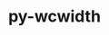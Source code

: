 ---
title: "py-wcwidth"
layout: cache
categories: [package, develop-2023-09-03]
meta: {"versions": ["0.2.5"], "compilers": ["apple-clang@=14.0.0", "gcc@=11.1.0", "gcc@=11.3.0", "gcc@=7.5.0"], "oss": ["ubuntu18.04", "ubuntu20.04", "ubuntu22.04", "ventura"], "platforms": ["darwin", "linux"], "targets": ["aarch64", "ppc64le", "x86_64_v3"], "stacks": ["data-vis-sdk", "e4s", "e4s-power", "ml-darwin-aarch64-mps", "ml-linux-x86_64-cpu", "ml-linux-x86_64-cuda", "radiuss", "root"], "num_specs": 10, "num_specs_by_stack": {"ml-darwin-aarch64-mps": 1, "root": 10, "radiuss": 1, "e4s-power": 3, "data-vis-sdk": 1, "e4s": 3, "ml-linux-x86_64-cpu": 1, "ml-linux-x86_64-cuda": 1}}
spec_details: [{"hash": "3bbbbguyzc6esnjlnkdykdfddzzyymmv", "compiler": "apple-clang@=14.0.0", "versions": ["0.2.5"], "os": "ventura", "platform": "darwin", "target": "aarch64", "variants": ["build_system=python_pip"], "stacks": ["ml-darwin-aarch64-mps", "root"], "size": "-", "tarball": "https://binaries.spack.io/releases/develop-2023-09-03/build_cache/darwin-ventura-aarch64/apple-clang-14.0.0/py-wcwidth-0.2.5/darwin-ventura-aarch64-apple-clang-14.0.0-py-wcwidth-0.2.5-3bbbbguyzc6esnjlnkdykdfddzzyymmv.spack"}, {"hash": "ny665db7wzgfopm6465sa35agffdt23t", "compiler": "gcc@=7.5.0", "versions": ["0.2.5"], "os": "ubuntu18.04", "platform": "linux", "target": "x86_64_v3", "variants": ["build_system=python_pip"], "stacks": ["root", "radiuss"], "size": "-", "tarball": "https://binaries.spack.io/releases/develop-2023-09-03/build_cache/linux-ubuntu18.04-x86_64_v3/gcc-7.5.0/py-wcwidth-0.2.5/linux-ubuntu18.04-x86_64_v3-gcc-7.5.0-py-wcwidth-0.2.5-ny665db7wzgfopm6465sa35agffdt23t.spack"}, {"hash": "letdyjtkjmb7y2w3r5veypfhsklqlqej", "compiler": "gcc@=11.1.0", "versions": ["0.2.5"], "os": "ubuntu20.04", "platform": "linux", "target": "ppc64le", "variants": ["build_system=python_pip"], "stacks": ["e4s-power", "root"], "size": "-", "tarball": "https://binaries.spack.io/releases/develop-2023-09-03/build_cache/linux-ubuntu20.04-ppc64le/gcc-11.1.0/py-wcwidth-0.2.5/linux-ubuntu20.04-ppc64le-gcc-11.1.0-py-wcwidth-0.2.5-letdyjtkjmb7y2w3r5veypfhsklqlqej.spack"}, {"hash": "4y5iqskk4z3s7ufzluuuimlapkdb6s5h", "compiler": "gcc@=11.1.0", "versions": ["0.2.5"], "os": "ubuntu20.04", "platform": "linux", "target": "ppc64le", "variants": ["build_system=python_pip"], "stacks": ["e4s-power", "root"], "size": "-", "tarball": "https://binaries.spack.io/releases/develop-2023-09-03/build_cache/linux-ubuntu20.04-ppc64le/gcc-11.1.0/py-wcwidth-0.2.5/linux-ubuntu20.04-ppc64le-gcc-11.1.0-py-wcwidth-0.2.5-4y5iqskk4z3s7ufzluuuimlapkdb6s5h.spack"}, {"hash": "qvonjclftxdw74dgciwejeqvj2vssl3r", "compiler": "gcc@=11.1.0", "versions": ["0.2.5"], "os": "ubuntu20.04", "platform": "linux", "target": "ppc64le", "variants": ["build_system=python_pip"], "stacks": ["e4s-power", "root"], "size": "-", "tarball": "https://binaries.spack.io/releases/develop-2023-09-03/build_cache/linux-ubuntu20.04-ppc64le/gcc-11.1.0/py-wcwidth-0.2.5/linux-ubuntu20.04-ppc64le-gcc-11.1.0-py-wcwidth-0.2.5-qvonjclftxdw74dgciwejeqvj2vssl3r.spack"}, {"hash": "bm2w6f34zquvcmwz25ldq5d434ikz5e2", "compiler": "gcc@=11.1.0", "versions": ["0.2.5"], "os": "ubuntu20.04", "platform": "linux", "target": "x86_64_v3", "variants": ["build_system=python_pip"], "stacks": ["root", "data-vis-sdk"], "size": "-", "tarball": "https://binaries.spack.io/releases/develop-2023-09-03/build_cache/linux-ubuntu20.04-x86_64_v3/gcc-11.1.0/py-wcwidth-0.2.5/linux-ubuntu20.04-x86_64_v3-gcc-11.1.0-py-wcwidth-0.2.5-bm2w6f34zquvcmwz25ldq5d434ikz5e2.spack"}, {"hash": "cryown43cwaxfy676oja65yuvb3jmvm4", "compiler": "gcc@=11.1.0", "versions": ["0.2.5"], "os": "ubuntu20.04", "platform": "linux", "target": "x86_64_v3", "variants": ["build_system=python_pip"], "stacks": ["root", "e4s"], "size": "-", "tarball": "https://binaries.spack.io/releases/develop-2023-09-03/build_cache/linux-ubuntu20.04-x86_64_v3/gcc-11.1.0/py-wcwidth-0.2.5/linux-ubuntu20.04-x86_64_v3-gcc-11.1.0-py-wcwidth-0.2.5-cryown43cwaxfy676oja65yuvb3jmvm4.spack"}, {"hash": "2h7x626bydmbehc6zcf7tsbs5op3pwbp", "compiler": "gcc@=11.1.0", "versions": ["0.2.5"], "os": "ubuntu20.04", "platform": "linux", "target": "x86_64_v3", "variants": ["build_system=python_pip"], "stacks": ["root", "e4s"], "size": "-", "tarball": "https://binaries.spack.io/releases/develop-2023-09-03/build_cache/linux-ubuntu20.04-x86_64_v3/gcc-11.1.0/py-wcwidth-0.2.5/linux-ubuntu20.04-x86_64_v3-gcc-11.1.0-py-wcwidth-0.2.5-2h7x626bydmbehc6zcf7tsbs5op3pwbp.spack"}, {"hash": "yjxdbinkpjrvphgiup5zblbx5w55kctk", "compiler": "gcc@=11.1.0", "versions": ["0.2.5"], "os": "ubuntu20.04", "platform": "linux", "target": "x86_64_v3", "variants": ["build_system=python_pip"], "stacks": ["root", "e4s"], "size": "-", "tarball": "https://binaries.spack.io/releases/develop-2023-09-03/build_cache/linux-ubuntu20.04-x86_64_v3/gcc-11.1.0/py-wcwidth-0.2.5/linux-ubuntu20.04-x86_64_v3-gcc-11.1.0-py-wcwidth-0.2.5-yjxdbinkpjrvphgiup5zblbx5w55kctk.spack"}, {"hash": "5dyxkrcm4ek3hzusszakqaehu65cvfn4", "compiler": "gcc@=11.3.0", "versions": ["0.2.5"], "os": "ubuntu22.04", "platform": "linux", "target": "x86_64_v3", "variants": ["build_system=python_pip"], "stacks": ["ml-linux-x86_64-cpu", "ml-linux-x86_64-cuda", "root"], "size": "-", "tarball": "https://binaries.spack.io/releases/develop-2023-09-03/build_cache/linux-ubuntu22.04-x86_64_v3/gcc-11.3.0/py-wcwidth-0.2.5/linux-ubuntu22.04-x86_64_v3-gcc-11.3.0-py-wcwidth-0.2.5-5dyxkrcm4ek3hzusszakqaehu65cvfn4.spack"}]
---